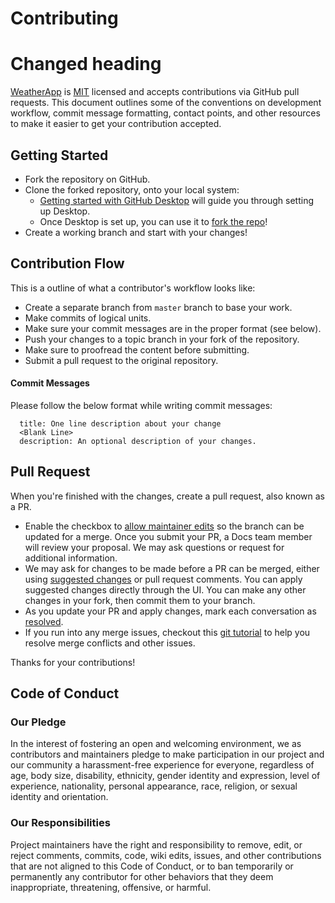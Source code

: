 # Contributing

# Changed heading

[WeatherApp](https://github.com/hubblemd/WeatherApp) is [MIT](https://github.com/DecodersCommunity/calculator/blob/main/LICENSE) licensed and accepts contributions via GitHub pull requests. This document outlines some of the conventions on development workflow, commit message formatting, contact points, and other resources to make it easier to get your contribution accepted.

## Getting Started

- Fork the repository on GitHub.
- Clone the forked repository, onto your local system:
  - [Getting started with GitHub Desktop](https://docs.github.com/en/desktop/installing-and-configuring-github-desktop/getting-started-with-github-desktop) will guide you through setting up Desktop.
  - Once Desktop is set up, you can use it to [fork the repo](https://docs.github.com/en/desktop/contributing-and-collaborating-using-github-desktop/cloning-and-forking-repositories-from-github-desktop)!
- Create a working branch and start with your changes!


## Contribution Flow

This is a outline of what a contributor's workflow looks like:

- Create a separate branch from `master` branch to base your work.
- Make commits of logical units.
- Make sure your commit messages are in the proper format (see below).
- Push your changes to a topic branch in your fork of the repository.
- Make sure to proofread the content before submitting.
- Submit a pull request to the original repository.

#### Commit Messages

Please follow the below format while writing commit messages:

```
  title: One line description about your change
  <Blank Line>
  description: An optional description of your changes.
```

## Pull Request

When you're finished with the changes, create a pull request, also known as a PR.

- Enable the checkbox to [allow maintainer edits](https://docs.github.com/en/github/collaborating-with-issues-and-pull-requests/allowing-changes-to-a-pull-request-branch-created-from-a-fork) so the branch can be updated for a merge. Once you submit your PR, a Docs team member will review your proposal. We may ask questions or request for additional information.
- We may ask for changes to be made before a PR can be merged, either using [suggested changes](https://docs.github.com/en/github/collaborating-with-issues-and-pull-requests/incorporating-feedback-in-your-pull-request) or pull request comments. You can apply suggested changes directly through the UI. You can make any other changes in your fork, then commit them to your branch.
- As you update your PR and apply changes, mark each conversation as [resolved](https://docs.github.com/en/github/collaborating-with-issues-and-pull-requests/commenting-on-a-pull-request#resolving-conversations).
- If you run into any merge issues, checkout this [git tutorial](https://github.com/skills/resolve-merge-conflicts) to help you resolve merge conflicts and other issues.


Thanks for your contributions!

## Code of Conduct

### Our Pledge

In the interest of fostering an open and welcoming environment, we as contributors and maintainers pledge to make participation in our project and our community a harassment-free experience for everyone, regardless of age, body size, disability, ethnicity, gender identity and expression, level of experience, nationality, personal appearance, race, religion, or sexual identity and orientation.

### Our Responsibilities

Project maintainers have the right and responsibility to remove, edit, or reject comments, commits, code, wiki edits, issues, and other contributions that are not aligned to this Code of Conduct, or to ban temporarily or permanently any contributor for other behaviors that they deem inappropriate, threatening, offensive, or harmful.
